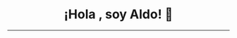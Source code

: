 <div id="header" align="center">
    <h1 align="center">¡Hola , soy Aldo! 👋</h1>
</div>

---
<!--
<div align="left">
    <h3>🛠 Lenguajes y Herramientas</h3>
    <div>
        <img src="https://github.com/devicons/devicon/blob/master/icons/html5/html5-plain.svg" 
        alt="HTML5" width="40" height="40">
        <img src="https://github.com/devicons/devicon/blob/master/icons/javascript/javascript-plain.svg"
        alt="JavaScript" width="40" height="40">
        <img src="https://github.com/devicons/devicon/blob/master/icons/css3/css3-plain.svg"
        alt="CSS3" width="40" height="40">
        <img src="https://github.com/devicons/devicon/blob/master/icons/nodejs/nodejs-original-wordmark.svg"
        alt="NodeJS" width="40" height="40">
        <img src="https://github.com/devicons/devicon/blob/master/icons/bootstrap/bootstrap-original.svg"
        alt="Bootstrap" width="40" height="40">
        <img src="https://github.com/devicons/devicon/blob/master/icons/react/react-original.svg"
        alt="React" width="40" height="40">
        <img src="https://github.com/devicons/devicon/blob/master/icons/java/java-original.svg"
        alt="Java" width="40" height="40">
        <img src="https://github.com/devicons/devicon/blob/master/icons/python/python-original.svg"
        alt="Python" width="40" height="40">
        <img src="https://github.com/devicons/devicon/blob/master/icons/mysql/mysql-original-wordmark.svg"
        alt="MySQL" width="40" height="40">
        <img src="https://github.com/devicons/devicon/blob/master/icons/mongodb/mongodb-original-wordmark.svg"
        alt="MongoDB" width="40" height="40">
        <img src="https://github.com/devicons/devicon/blob/master/icons/docker/docker-plain-wordmark.svg"
        alt="Docker" width="40" height="40">
        <img src="https://github.com/devicons/devicon/blob/master/icons/kubernetes/kubernetes-original-wordmark.svg"
        alt="Kubernetes" width="40" height="40">
        <img src="https://github.com/devicons/devicon/blob/master/icons/googlecloud/googlecloud-original-wordmark.svg"
        alt="GCP" width="40" height="40">
        <img src="https://github.com/devicons/devicon/blob/master/icons/amazonwebservices/amazonwebservices-original-wordmark.svg"
        alt="AWS" width="40" height="40">
    </div>
</div>
--!>
